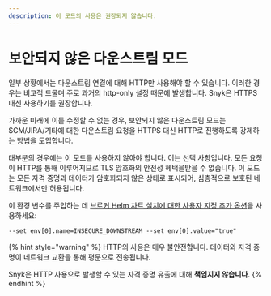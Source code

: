 ```yaml
---
description: 이 모드의 사용은 권장되지 않습니다.
---
```


# 보안되지 않은 다운스트림 모드

일부 상황에서는 다운스트림 연결에 대해 HTTP만 사용해야 할 수 있습니다. 이러한 경우는 비교적 드물며 주로 과거의 http-only 설정 때문에 발생합니다. Snyk은 HTTPS 대신 사용하기를 권장합니다.

가까운 미래에 이를 수정할 수 없는 경우, 보안되지 않은 다운스트림 모드는 SCM/JIRA/기타에 대한 다운스트림 요청을 HTTPS 대신 HTTP로 진행하도록 강제하는 방법을 도입합니다.

대부분의 경우에는 이 모드를 사용하지 않아야 합니다. 이는 선택 사항입니다. 모든 요청이 HTTP를 통해 이루어지므로 TLS 암호화의 안전성 혜택을받을 수 없습니다. 이 모드는 모든 자격 증명과 데이터가 암호화되지 않은 상태로 표시되어, 심층적으로 보호된 네트워크에서만 허용됩니다.

이 환경 변수를 주입하는 데 [브로커 Helm 차트 설치에 대한 사용자 지정 추가 옵션](custom-additional-options-for-broker-helm-chart-installation.md)을 사용하세요:

`--set env[0].name=INSECURE_DOWNSTREAM --set env[0].value="true"`

{% hint style="warning" %}
HTTP의 사용은 매우 불안전합니다. 데이터와 자격 증명이 네트워크 교환을 통해 평문으로 전송됩니다.

Snyk은 HTTP 사용으로 발생할 수 있는 자격 증명 유출에 대해 **책임지지 않습니다**.
{% endhint %}
